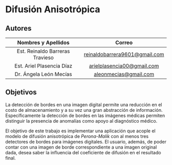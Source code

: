 # Difusión Anisotrópica

## Autores

|       Nombres y Apellidos       |            Correo             |
| :-----------------------------: | :---------------------------: |
| Est. Reinaldo Barreras Travieso | reinaldobarrera9601@gmail.com |
|    Est. Ariel Plasencia Díaz    |  arielplasencia00@gmail.com   |
|     Dr. Ángela León Mecías      |     aleonmecias@gmail.com     |

## Objetivos

La detección de bordes en una imagen digital permite una reducción en el costo de almacenamiento y a su vez una gran abstracción de información. Específicamente la detección de bordes en las imágenes médicas permiten distinguir la presencia de anomalías como apoyo al diagnóstico médico.

El objetivo de este trabajo es implementar una aplicación que acople el modelo de difusión anisotrópica de *Perona-Malik* con al menos tres detectores de bordes para imágenes digitales. El usuario, además, de poder contar con una imagen de borde correspondiente a una imagen original dada, desea saber la influencia del coeficiente de difusión en el resultado final.


